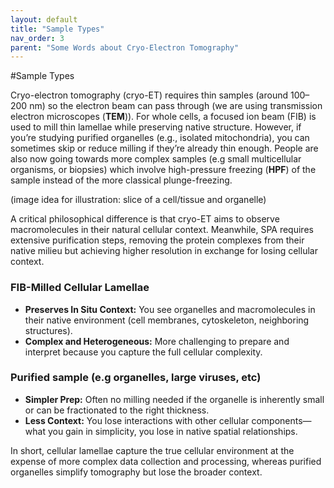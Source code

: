 ```yaml
---
layout: default
title: "Sample Types"
nav_order: 3
parent: "Some Words about Cryo-Electron Tomography"
---
```


#Sample Types

Cryo-electron tomography (cryo-ET) requires thin samples (around 100–200 nm) so the electron beam can pass through (we are using transmission electron microscopes (**TEM**)). For whole cells, a focused ion beam (FIB) is used to mill thin lamellae while preserving native structure. However, if you’re studying purified organelles (e.g., isolated mitochondria), you can sometimes skip or reduce milling if they’re already thin enough. People are also now going towards more complex samples (e.g small multicellular organisms, or biopsies) which involve high-pressure freezing (**HPF**) of the sample instead of the more classical plunge-freezing.

(image idea for illustration: slice of a cell/tissue and organelle)


A critical philosophical difference is that cryo-ET aims to observe macromolecules in their natural cellular context. Meanwhile, SPA requires extensive purification steps, removing the protein complexes from their native milieu but achieving higher resolution in exchange for losing cellular context.

### FIB-Milled Cellular Lamellae
- **Preserves In Situ Context:** You see organelles and macromolecules in their native environment (cell membranes, cytoskeleton, neighboring structures).
- **Complex and Heterogeneous:** More challenging to prepare and interpret because you capture the full cellular complexity.

### Purified sample (e.g organelles, large viruses, etc)
- **Simpler Prep:** Often no milling needed if the organelle is inherently small or can be fractionated to the right thickness.
- **Less Context:** You lose interactions with other cellular components—what you gain in simplicity, you lose in native spatial relationships.

In short, cellular lamellae capture the true cellular environment at the expense of more complex data collection and processing, whereas purified organelles simplify tomography but lose the broader context.
